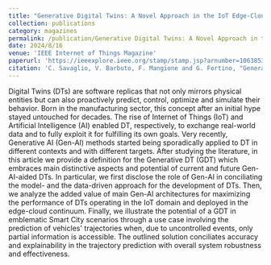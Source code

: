 ```yaml
---
title: "Generative Digital Twins: A Novel Approach in the IoT Edge-Cloud Continuum"
collection: publications
category: magazines
permalink: /publication/Generative Digital Twins: A Novel Approach in the IoT Edge-Cloud Continuum
date: 2024/8/16
venue: 'IEEE Internet of Things Magazine'
paperurl: 'https://ieeexplore.ieee.org/stamp/stamp.jsp?arnumber=10638534'
citation: 'C. Savaglio, V. Barbuto, F. Mangione and G. Fortino, "Generative Digital Twins: A Novel Approach in the IoT Edge-Cloud Continuum," in IEEE Internet of Things Magazine, doi: 10.1109/IOTM.001.2400035. keywords: {Artificial intelligence;Data models;Solid modeling;Computational modeling;Real-time systems;Industrial Internet of Things;Adaptation models}'
---
```


Digital Twins (DTs) are software replicas that not only mirrors physical entities but can also proactively predict, control, optimize and simulate their behavior. Born in the manufacturing sector, this concept after an initial hype stayed untouched for decades. The rise of Internet of Things (IoT) and Artificial Intelligence (AI) enabled DT, respectively, to exchange real-world data and to fully exploit it for fulfilling its own goals. Very recently, Generative AI (Gen-AI) methods started being sporadically applied to DT in different contexts and with different targets. After studying the literature, in this article we provide a definition for the Generative DT (GDT) which embraces main distinctive aspects and potential of current and future Gen- AI-aided DTs. In particular, we first disclose the role of Gen-AI in conciliating the model- and the data-driven approach for the development of DTs. Then, we analyze the added value of main Gen-AI architectures for maximizing the performance of DTs operating in the IoT domain and deployed in the edge-cloud continuum. Finally, we illustrate the potential of a GDT in emblematic Smart City scenarios through a use case involving the prediction of vehicles' trajectories when, due to uncontrolled events, only partial information is accessible. The outlined solution conciliates accuracy and explainability in the trajectory prediction with overall system robustness and effectiveness.
